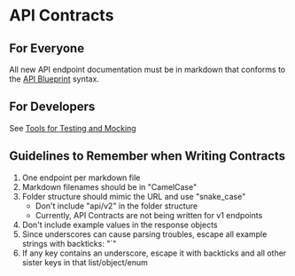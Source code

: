 # API Contracts

## For Everyone
All new API endpoint documentation must be in markdown that conforms to the [API Blueprint](https://apiblueprint.org/) syntax.


## For Developers
See [Tools for Testing and Mocking](tools-for-contracts.md)

## Guidelines to Remember when Writing Contracts
1. One endpoint per markdown file
1. Markdown filenames should be in "CamelCase"
1. Folder structure should mimic the URL and use "snake_case"
    - Don't include "api/v2" in the folder structure
    - Currently, API Contracts are not being written for v1 endpoints
1. Don't include example values in the response objects
1. Since underscores can cause parsing troubles, escape all example strings with backticks: "\`"
1. If any key contains an underscore, escape it with backticks and all other sister keys in that list/object/enum
